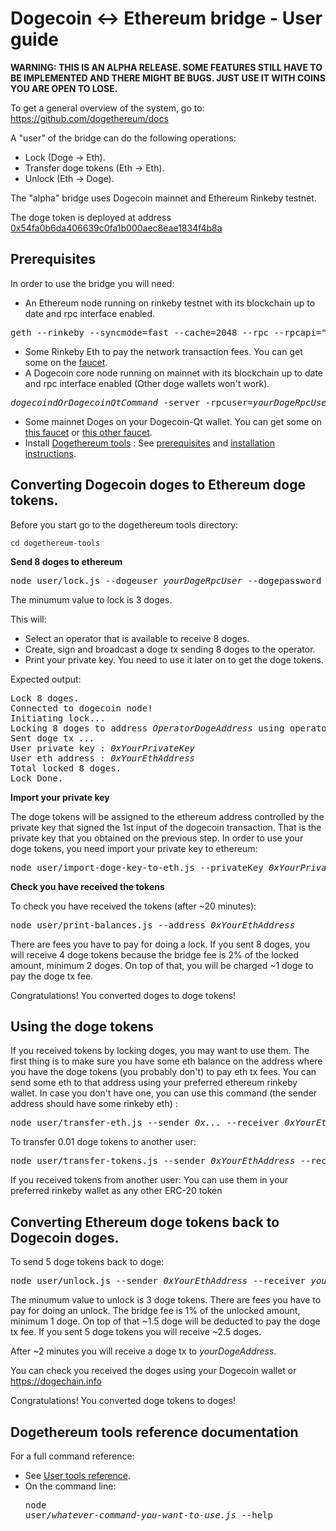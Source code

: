 # Dogecoin <-> Ethereum bridge - User guide

**WARNING: THIS IS AN ALPHA RELEASE. SOME FEATURES STILL HAVE TO BE IMPLEMENTED AND THERE MIGHT BE BUGS. JUST USE IT WITH COINS YOU ARE OPEN TO LOSE.**

To get a general overview of the system, go to: https://github.com/dogethereum/docs

A "user" of the bridge can do the following operations:
* Lock (Doge -> Eth).
* Transfer doge tokens (Eth -> Eth).
* Unlock (Eth -> Doge).

The "alpha" bridge uses Dogecoin mainnet and Ethereum Rinkeby testnet.

The doge token is deployed at address [0x54fa0b6da406639c0fa1b000aec8eae1834f4b8a](https://rinkeby.etherscan.io/token/0x54fa0b6da406639c0fa1b000aec8eae1834f4b8a)

## Prerequisites

In order to use the bridge you will need:

* An Ethereum node running on rinkeby testnet with its blockchain up to date and rpc interface enabled. 
<pre>
geth --rinkeby --syncmode=fast --cache=2048 --rpc --rpcapi="db,eth,net,web3,personal" console
</pre>
* Some Rinkeby Eth to pay the network transaction fees. You can get some on the [faucet](https://faucet.rinkeby.io).
* A Dogecoin core node running on mainnet with its blockchain up to date and rpc interface enabled (Other doge wallets won't work).
<pre>
<i>dogecoindOrDogecoinQtCommand</i> -server -rpcuser=<i>yourDogeRpcUser</i> -rpcpassword=<i>yourDogeRpcPassword</i> 
</pre>
* Some mainnet Doges on your Dogecoin-Qt wallet. You can get some on [this faucet](https://freedoge.co.in) or [this other faucet](https://coinpot.co).
* Install [Dogethereum tools](https://github.com/dogethereum/dogethereum-tools) : See [prerequisites](https://github.com/dogethereum/dogethereum-tools#requirements) and [installation instructions](https://github.com/dogethereum/dogethereum-tools#installation).

## Converting Dogecoin doges to Ethereum doge tokens.

Before you start go to the dogethereum tools directory: 
```
cd dogethereum-tools
```

**Send 8 doges to ethereum**

<pre>
node user/lock.js --dogeuser <i>yourDogeRpcUser</i> --dogepassword <i>yourDogeRpcPassword</i> --value 800000000
</pre>

The minumum value to lock is 3 doges.

This will:
* Select an operator that is available to receive 8 doges.
* Create, sign and broadcast a doge tx sending 8 doges to the operator.
* Print your private key. You need to use it later on to get the doge tokens. 

Expected output:
<pre>
Lock 8 doges.
Connected to dogecoin node!
Initiating lock... 
Locking 8 doges to address <i>OperatorDogeAddress</i> using operator <i>0xoperatorPublicKeyHash</i>
Sent doge tx <i>...</i>
User private key : <i>0xYourPrivateKey</i>
User eth address : <i>0xYourEthAddress</i>
Total locked 8 doges.
Lock Done.
</pre>

**Import your private key**

The doge tokens will be assigned to the ethereum address controlled by the private key that signed the 1st input of the dogecoin transaction.
That is the private key that you obtained on the previous step.
In order to use your doge tokens, you need import your private key to ethereum:
<pre>
node user/import-doge-key-to-eth.js --privateKey <i>0xYourPrivateKey</i>
</pre>

**Check you have received the tokens**

To check you have received the tokens (after ~20 minutes):
<pre>
node user/print-balances.js --address <i>0xYourEthAddress</i>
</pre>

There are fees you have to pay for doing a lock.
If you sent 8 doges, you will receive 4 doge tokens because the bridge fee is 2% of the locked amount, minimum 2 doges.
On top of that, you will be charged ~1 doge to pay the doge tx fee.

Congratulations! You converted doges to doge tokens!


## Using the doge tokens

If you received tokens by locking doges, you may want to use them.
The first thing is to make sure you have some eth balance on the address where you have the doge tokens (you probably don't) to pay eth tx fees.
You can send some eth to that address using your preferred ethereum rinkeby wallet.
In case you don't have one, you can use this command (the sender address should have some rinkeby eth) :
<pre>
node user/transfer-eth.js --sender <i>0x...</i> --receiver <i>0xYourEthAddress</i> --value 10000000000000000
</pre>

To transfer 0.01 doge tokens to another user:
<pre>
node user/transfer-tokens.js --sender <i>0xYourEthAddress</i> --receiver <i>0xDestinationEthAddress</i> --value 1000000
</pre>

If you received tokens from another user:
You can use them in your preferred rinkeby wallet as any other ERC-20 token 


## Converting Ethereum doge tokens back to Dogecoin doges.

To send 5 doge tokens back to doge:
<pre>
node user/unlock.js --sender <i>0xYourEthAddress</i> --receiver <i>yourDogeAddress</i> --value 500000000
</pre>

The minumum value to unlock is 3 doge tokens.
There are fees you have to pay for doing an unlock.
The bridge fee is 1% of the unlocked amount, minimum 1 doge.
On top of that ~1.5 doge will be deducted to pay the doge tx fee.
If you sent 5 doge tokens you will receive ~2.5 doges.

After ~2 minutes you will receive a doge tx to <i>yourDogeAddress</i>.

You can check you received the doges using your Dogecoin wallet or https://dogechain.info

Congratulations! You converted doge tokens to doges!

## Dogethereum tools reference documentation
For a full command reference:
* See [User tools reference](https://github.com/dogethereum/dogethereum-tools#user-tools).
* On the command line: <pre>node user/<i>whatever-command-you-want-to-use.js</i> --help</pre>
